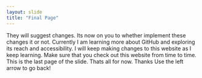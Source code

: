 ```yaml
---
layout: slide
title: "Final Page"
---
```

 They will suggest changes. Its now on you to whether implement these changes it or not. Currently I am learning more about GitHub and exploring its reach and accessibility. I will keep making changes to this website as I keep learning. Make sure that you check out this website from time to time. This is the last page of the slide. Thats all for now. Thanks
Use the left arrow to go back!